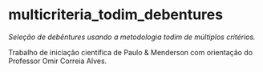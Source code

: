 # multicriteria_todim_debentures
*Seleção de debêntures usando a metodologia todim de múltiplos critérios.*

Trabalho de iniciação científica de Paulo & Menderson com orientação do Professor Omir Correia Alves.
